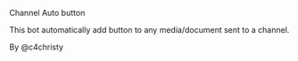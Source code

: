 Channel Auto button 

This bot automatically add button to any media/document sent to a channel.

By @c4christy

